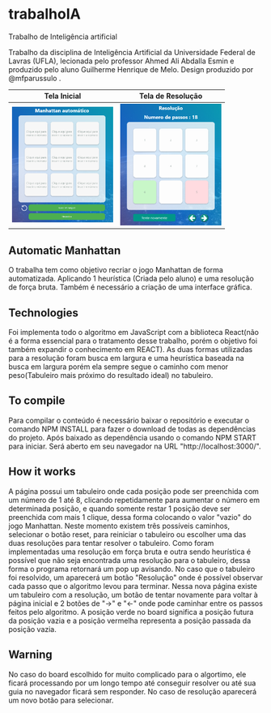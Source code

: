 




# trabalhoIA

  Trabalho de Inteligência artificial 
 
  Trabalho da disciplina de Inteligência Artificial da Universidade Federal de Lavras (UFLA), lecionada pelo professor Ahmed Ali Abdalla Esmin e produzido pelo aluno Guilherme Henrique de Melo. Design produzido por @mfparussulo .
  
  
| Tela Inicial  | Tela de Resolução |
| ------------- | ------------- |
| <img src="manhattangame/src/img/TelaInicial.png?raw=true" width="200">  | <img src="manhattangame/src/img/TelaResolucao.png?raw=true" width="200">  |
  
 ## Automatic Manhattan
  
  O trabalha tem como objetivo recriar o jogo Manhattan de forma automatizada. Aplicando 1 heurística (Criada pelo aluno) e uma resolução de força bruta. Também é necessário a criação de uma interface gráfica.
  
 ## Technologies
  
  Foi implementa todo o algoritmo em JavaScript com a biblioteca React(não é a forma essencial para o tratamento desse trabalho, porém o objetivo foi também expandir o conhecimento em REACT). As duas formas utilizadas para a resolução foram busca em largura e uma heurística baseada na busca em largura porém ela sempre segue o caminho com menor peso(Tabuleiro mais próximo do resultado ideal) no tabuleiro.
  
 ## To compile
 
  Para compilar o conteúdo é necessário baixar o repositório e executar o comando NPM INSTALL para fazer o download de todas as dependências do projeto. Após baixado as dependência usando o comando NPM START para iniciar. Será aberto em seu navegador na URL "http://localhost:3000/". 
  
 ## How it works
  
  A página possui um tabuleiro onde cada posição pode ser preenchida com um número de 1 até 8, clicando repetidamente para aumentar o número em determinada posição, e quando somente restar 1 posição deve ser preenchida com mais 1 clique, dessa forma colocando o valor "vazio" do jogo Manhattan. Neste momento existem três possíveis caminhos, selecionar o botão reset, para reiniciar o tabuleiro ou escolher uma das duas resoluções para tentar resolver o tabuleiro. Como foram implementadas uma resolução em força bruta e outra sendo heurística é possível que não seja encontrada uma resolução para o tabuleiro, dessa forma o programa retornará um pop up avisando. No caso que o tabuleiro foi resolvido, um aparecerá um botão "Resolução" onde é possível observar cada passo que o algoritmo levou para terminar. Nessa nova página existe um tabuleiro com a resolução, um botão de tentar novamente para voltar à página inicial e 2 botões de "->" e "<-" onde pode caminhar entre os passos feitos pelo algoritmo. A posição verde no board significa a posição futura da posição vazia e a posição vermelha representa a posição passada da posição vazia.
 
## Warning

No caso do board escolhido for muito complicado para o algortimo, ele ficará processando por um longo tempo até conseguir resolver ou até sua guia no navegador ficará sem responder. No caso de resolução aparecerá um novo botão para selecionar.
